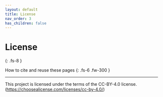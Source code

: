```yaml
---
layout: default
title: License
nav_order: 3
has_children: false
---
```



# License
{: .fs-8 }

How to cite and reuse these pages
{: .fs-6 .fw-300 }

---

 This project is licensed under the terms of the CC-BY-4.0 license.(https://choosealicense.com/licenses/cc-by-4.0/)
